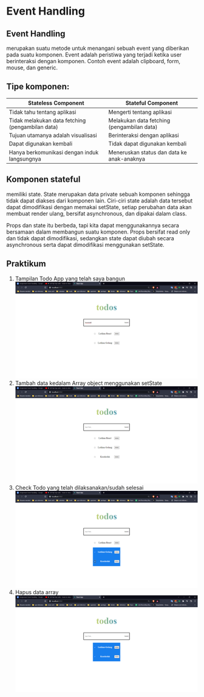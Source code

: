 # Event Handling

## Event Handling

merupakan suatu metode untuk menangani sebuah event yang diberikan pada suatu komponen. Event adalah peristiwa yang terjadi ketika user berinteraksi dengan komponen. Contoh event adalah clipboard, form, mouse, dan generic.

## Tipe komponen:

| Stateless Component                              | Stateful Component                         |
| ------------------------------------------------ | ------------------------------------------ |
| Tidak tahu tentang aplikasi                      | Mengerti tentang aplikasi                  |
| Tidak melakukan data fetching (pengambilan data) | Melakukan data fetching (pengambilan data) |
| Tujuan utamanya adalah visualisasi               | Berinteraksi dengan aplikasi               |
| Dapat digunakan kembali                          | Tidak dapat digunakan kembali              |
| Hanya berkomunikasi dengan induk langsungnya     | Meneruskan status dan data ke anak-anaknya |

## Komponen stateful

memiliki state. State merupakan data private sebuah komponen sehingga tidak dapat diakses dari komponen lain. Ciri-ciri state adalah data tersebut dapat dimodifikasi dengan memakai setState, setiap perubahan data akan membuat render ulang, bersifat asynchronous, dan dipakai dalam class.

Props dan state itu berbeda, tapi kita dapat menggunakannya secara bersamaan dalam membangun suatu komponen. Props bersifat read only dan tidak dapat dimodifikasi, sedangkan state dapat diubah secara asynchronous serta dapat dimodifikasi menggunakan setState.

## Praktikum

1. Tampilan Todo App yang telah saya bangun
   ![gambar-1](./screenshots/tampilan-todo.png)
2. Tambah data kedalam Array object menggunakan setState
   ![gambar-2](./screenshots/tambah_todo.png)
3. Check Todo yang telah dilaksanakan/sudah selesai
   ![gambar-3](./screenshots/check_todo.png)
4. Hapus data array
   ![gambar-4](./screenshots/delete_todo.png)

